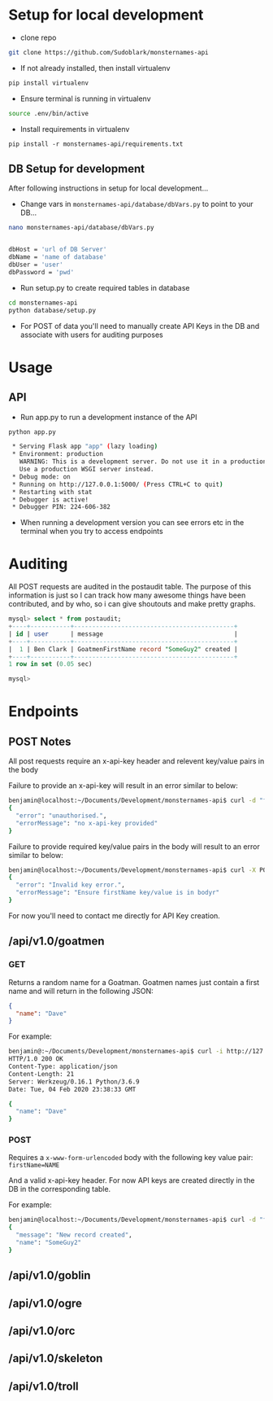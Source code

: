 # Setup for local development

- clone repo

```bash
git clone https://github.com/Sudoblark/monsternames-api
```

- If not already installed, then install virtualenv

```bash
pip install virtualenv
```

- Ensure terminal is running in virtualenv

```bash
source .env/bin/active
```

- Install requirements in virtualenv

```
pip install -r monsternames-api/requirements.txt
```

## DB Setup for development

After following instructions in setup for local development...

- Change vars in ```monsternames-api/database/dbVars.py``` to point to your DB...

```bash
nano monsternames-api/database/dbVars.py


dbHost = 'url of DB Server'
dbName = 'name of database'
dbUser = 'user'
dbPassword = 'pwd'

```

- Run setup.py to create required tables in database

```bash 
cd monsternames-api
python database/setup.py
```

- For POST of data you'll need to manually create API Keys in the DB and associate with users for auditing purposes

# Usage

## API

- Run app.py to run a development instance of the API

```bash
python app.py

 * Serving Flask app "app" (lazy loading)
 * Environment: production
   WARNING: This is a development server. Do not use it in a production deployment.
   Use a production WSGI server instead.
 * Debug mode: on
 * Running on http://127.0.0.1:5000/ (Press CTRL+C to quit)
 * Restarting with stat
 * Debugger is active!
 * Debugger PIN: 224-606-382

```

- When running a development version you can see errors etc in the terminal when you try to access endpoints

# Auditing

All POST requests are audited in the postaudit table. The purpose of this information is just so I can track how many awesome things have been contributed, and by who, so i can give shoutouts and make pretty graphs.

```sql
mysql> select * from postaudit;
+----+-----------+--------------------------------------------+
| id | user      | message                                    |
+----+-----------+--------------------------------------------+
|  1 | Ben Clark | GoatmenFirstName record "SomeGuy2" created |
+----+-----------+--------------------------------------------+
1 row in set (0.05 sec)

mysql> 
```


# Endpoints

## POST Notes

All post requests require an x-api-key header and relevent key/value pairs in the body

Failure to provide an x-api-key will result in an error similar to below:

```bash
benjamin@localhost:~/Documents/Development/monsternames-api$ curl -d "firstName=SomeGuy" -X POST http://127.0.0.1:5000/api/v1.0/goatmen
{
  "error": "unauthorised.", 
  "errorMessage": "no x-api-key provided"
}
```

Failure to provide required key/value pairs in the body will result to an error similar to below:

```bash
benjamin@localhost:~/Documents/Development/monsternames-api$ curl -X POST http://127.0.0.1:5000/api/v1.0/goatmen -H "x-api-key:MU123"
{
  "error": "Invalid key error.", 
  "errorMessage": "Ensure firstName key/value is in bodyr"
}
```
For now you'll need to contact me directly for API Key creation.

## /api/v1.0/goatmen
### GET

Returns a random name for a Goatman. Goatmen names just contain a first name and will return in the following JSON:

```json
{
  "name": "Dave"
}
```

For example: 

```bash
benjamin@:~/Documents/Development/monsternames-api$ curl -i http://127.0.0.1:5000/api/v1.0/goatmen
HTTP/1.0 200 OK
Content-Type: application/json
Content-Length: 21
Server: Werkzeug/0.16.1 Python/3.6.9
Date: Tue, 04 Feb 2020 23:38:33 GMT

{
  "name": "Dave"
}
```

### POST

Requires a ```x-www-form-urlencoded``` body with the following key value pair: ```firstName=NAME```

And a valid x-api-key header. For now API keys are created directly in the DB in the corresponding table.

For example:

```bash
benjamin@localhost:~/Documents/Development/monsternames-api$ curl -d "firstName=SomeGuy2" -X POST http://127.0.0.1:5000/api/v1.0/goatmen -H "x-api-key:MU123"
{
  "message": "New record created", 
  "name": "SomeGuy2"
}

```

## /api/v1.0/goblin

## /api/v1.0/ogre

## /api/v1.0/orc

## /api/v1.0/skeleton

## /api/v1.0/troll
